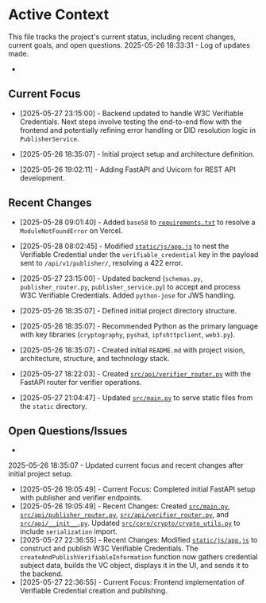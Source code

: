 # Active Context

This file tracks the project's current status, including recent changes, current goals, and open questions.
2025-05-26 18:33:31 - Log of updates made.

*

## Current Focus
*   [2025-05-27 23:15:00] - Backend updated to handle W3C Verifiable Credentials. Next steps involve testing the end-to-end flow with the frontend and potentially refining error handling or DID resolution logic in `PublisherService`.

*   [2025-05-26 18:35:07] - Initial project setup and architecture definition.
*   [2025-05-26 19:02:11] - Adding FastAPI and Uvicorn for REST API development.

## Recent Changes
*   [2025-05-28 09:01:40] - Added `base58` to [`requirements.txt`](requirements.txt:1) to resolve a `ModuleNotFoundError` on Vercel.
*   [2025-05-28 08:02:45] - Modified [`static/js/app.js`](static/js/app.js:1) to nest the Verifiable Credential under the `verifiable_credential` key in the payload sent to `/api/v1/publisher/`, resolving a 422 error.
*   [2025-05-27 23:15:00] - Updated backend (`schemas.py`, `publisher_router.py`, `publisher_service.py`) to accept and process W3C Verifiable Credentials. Added `python-jose` for JWS handling.

*   [2025-05-26 18:35:07] - Defined initial project directory structure.
*   [2025-05-26 18:35:07] - Recommended Python as the primary language with key libraries (`cryptography`, `pysha3`, `ipfshttpclient`, `web3.py`).
*   [2025-05-26 18:35:07] - Created initial `README.md` with project vision, architecture, structure, and technology stack.
*   [2025-05-27 18:22:03] - Created [`src/api/verifier_router.py`](src/api/verifier_router.py:1) with the FastAPI router for verifier operations.

*   [2025-05-27 21:04:47] - Updated [`src/main.py`](src/main.py:1) to serve static files from the `static` directory.
## Open Questions/Issues

*
2025-05-26 18:35:07 - Updated current focus and recent changes after initial project setup.
*   [2025-05-26 19:05:49] - Current Focus: Completed initial FastAPI setup with publisher and verifier endpoints.
*   [2025-05-26 19:05:49] - Recent Changes: Created [`src/main.py`](src/main.py:1), [`src/api/publisher_router.py`](src/api/publisher_router.py:1), [`src/api/verifier_router.py`](src/api/verifier_router.py:1), and [`src/api/__init__.py`](src/api/__init__.py:1). Updated [`src/core/crypto/crypto_utils.py`](src/core/crypto/crypto_utils.py:1) to include `serialization` import.
*   [2025-05-27 22:36:55] - Recent Changes: Modified [`static/js/app.js`](static/js/app.js:1) to construct and publish W3C Verifiable Credentials. The `createAndPublishVerifiableInformation` function now gathers credential subject data, builds the VC object, displays it in the UI, and sends it to the backend.
*   [2025-05-27 22:36:55] - Current Focus: Frontend implementation of Verifiable Credential creation and publishing.